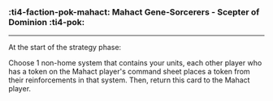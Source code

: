### :ti4-faction-pok-mahact: __Mahact Gene-Sorcerers - Scepter of Dominion__ :ti4-pok:

---
At the start of the strategy phase: 

Choose 1 non-home system that contains your units, each other player who has a token on the Mahact player's command sheet places a token from their reinforcements in that system. Then, return this card to the Mahact player.